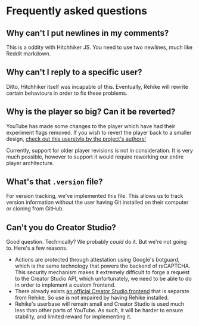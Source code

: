 # Frequently asked questions

## **Why can't I put newlines in my comments?**

This is a oddity with Hitchhiker JS. You need to use two newlines, much like Reddit markdown.

## **Why can't I reply to a specific user?**

Ditto, Hitchhiker itself was incapable of this. Eventually, Rehike will rewrite certain behaviours in order to fix these problems.

## **Why is the player so big? Can it be reverted?**

YouTube has made some changes to the player which have had their experiment flags removed.
If you wish to revert the player back to a smaller design, [check out this userstyle by the project's authors!](https://github.com/YukisCoffee/yt-player-classicifier)

Currently, support for older player revisions is not in consideration. It is very much possible, however to support it would require reworking our entire player architecture.

## **What's that `.version` file?**

For version tracking, we've implemented this file. This allows us to track version information without the user having Git installed on their computer or cloning from GitHub.

## **Can't you do Creator Studio?**

Good question. Technically? We probably *could* do it. But we're not going to. Here's a few reasons.

- Actions are protected through attestation using Google's botguard, which is the same technology that powers the backend of reCAPTCHA. This security mechanism makes it extremely difficult to forge a request to the Creator Studio API, which unfortunately, we need to be able to do in order to implement a custom frontend.
- There already exists [an official Creator Studio frontend](//studio.youtube.com) that is separate from Rehike. So use is not impaired by having Rehike installed.
- Rehike's userbase will remain small and Creator Studio is used much less than other parts of YouTube. As such, it will be harder to ensure stability, and limited reward for implementing it.
